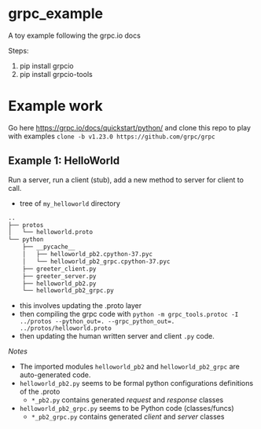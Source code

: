 # grpc_example
A toy example following the grpc.io docs


Steps:
1. pip install grpcio
2. pip install grpcio-tools

# Example work
Go here https://grpc.io/docs/quickstart/python/ and clone this repo to play with examples `clone -b v1.23.0 https://github.com/grpc/grpc`

## Example 1: HelloWorld
Run a server, run a client (stub), add a new method to server for client to call.
* tree of `my_helloworld` directory
```bash
..
├── protos
│   └── helloworld.proto
└── python
    ├── __pycache__
    │   ├── helloworld_pb2.cpython-37.pyc
    │   └── helloworld_pb2_grpc.cpython-37.pyc
    ├── greeter_client.py
    ├── greeter_server.py
    ├── helloworld_pb2.py
    └── helloworld_pb2_grpc.py
```

* this involves updating the .proto layer
* then compiling the grpc code with `python -m grpc_tools.protoc -I ../protos --python_out=. --grpc_python_out=. ../protos/helloworld.proto`
* then updating the human written server and client `.py` code.


_Notes_
* The imported modules `helloworld_pb2` and `helloworld_pb2_grpc` are auto-generated code.
* `helloworld_pb2.py` seems to be formal python configurations definitions of the .proto
    * `*_pb2.py` contains generated _request_ and _response_ classes
* `helloworld_pb2_grpc.py` seems to be Python code (classes/funcs)
    * `*_pb2_grpc.py` contains generated _client_ and _server_ classes
